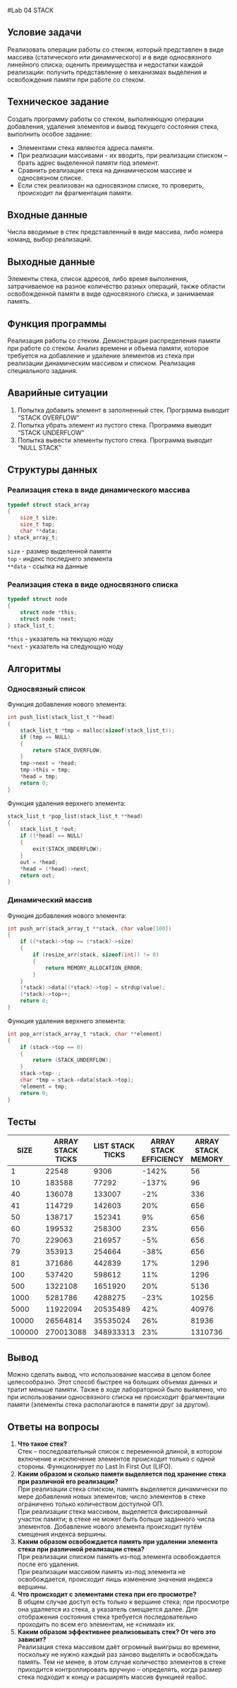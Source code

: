 #Lab 04 STACK

## Условие задачи
Реализовать операции работы со стеком, который
представлен в виде массива (статического или динамического) и в виде
односвязного линейного списка; оценить преимущества и недостатки
каждой реализации: получить представление о механизмах выделения и
освобождения памяти при работе со стеком.

## Техническое задание
Создать программу работы со стеком, выполняющую операции добавления, удаления элементов и вывод текущего состояния стека, 
выполнить особое задание:  

- Элементами стека являются адреса памяти.  
- При реализации массивами - их вводить, при реализации списком – брать адрес выделенной памяти под элемент.   
- Сравнить реализации стека на динамическом массиве и односвязном списке.  
- Если стек реализован на односвязном списке, то проверить, происходит ли фрагментация памяти.  

## Входные данные
Числа вводимые в стек представленный в виде массива, либо номера команд, выбор реализаций.

## Выходные данные
Элементы стека, список адресов, либо время выполнения, затрачиваемое на разное количество разных операций, 
также области освобожденной памяти в виде односвязного списка, и занимаемая память. 

## Функция программы
Реализация работы со стеком. Демонстрация распределения памяти при работе со стеком. Анализ времени и объема памяти, 
которое требуется на добавление и удаление элементов из стека при реализации динамическим массивом и списком. 
Реализация специального задания.

## Аварийные ситуации  
1. Попытка добавить элемент в заполненный стек. Программа выводит “STACK OVERFLOW”  
2. Попытка убрать элемент из пустого стека. Программа выводит “STACK UNDERFLOW”  
3. Попытка вывести элементы пустого стека. Программа выводит “NULL STACK”  

## Структуры данных

### Реализация стека в виде динамического массива
```c
typedef struct stack_array
{
    size_t size;
    size_t top;
    char **data;
} stack_array_t;
```
```size``` - размер выделенной памяти  
```top``` - индекс последнего элемента  
```**data``` - ссылка на данные

### Реализация стека в виде односвязного списка
```c
typedef struct node
{
    struct node *this;
    struct node *next;
} stack_list_t;
```
```*this``` - указатель на текущую ноду  
```*next``` - указатель на следующую ноду  

## Алгоритмы

### Односвязный список

Функция добавления нового элемента:
```c
int push_list(stack_list_t **head)
{
    stack_list_t *tmp = malloc(sizeof(stack_list_t));
    if (tmp == NULL)
    {
        return STACK_OVERFLOW;
    }
    tmp->next = *head;
    tmp->this = tmp;
    *head = tmp;
    return 0;
}
```

Функция удаления верхнего элемента:
```c
stack_list_t *pop_list(stack_list_t **head)
{
    stack_list_t *out;
    if ((*head) == NULL)
    {
        exit(STACK_UNDERFLOW);
    }
    out = *head;
    *head = (*head)->next;
    return out;
}
```

### Динамический массив
Функция добавления нового элемента:
```c
int push_arr(stack_array_t **stack, char value[100])
{
    if ((*stack)->top >= (*stack)->size)
    {
        if (resize_arr(stack, sizeof(int)) != 0)
        {
            return MEMORY_ALLOCATION_ERROR;
        }
    }
    (*stack)->data[(*stack)->top] = strdup(value);
    (*stack)->top++;
    return 0;
}
```

Функция удаления верхнего элемента:
```c
int pop_arr(stack_array_t *stack, char **element)
{
    if (stack->top == 0)
    {
        return (STACK_UNDERFLOW);
    }
    stack->top--;
    char *tmp = stack->data[stack->top];
    *element = tmp;
    return 0;
}
```

## Тесты  

SIZE |    ARRAY STACK TICKS |  LIST STACK TICKS | ARRAY STACK EFFICIENCY | ARRAY STACK MEMORY | LIST STACK MEMORY | ARRAY MEMORY EFFICIENCY |
-----|----------------------|-------------------|------------------------|--------------------|-------------------|-------------------------|      
1 |   22548 |     9306 |       -142% |    56      |  16      |                   -250% |
10 |               183588 |             77292 |                  -137% |           96       |         160       |                     40% |
40 |               136078 |            133007 |                    -2% |          336       |         640       |                     48% |
41 |               114729 |            142603 |                    20% |          656       |         656       |                      0% |
50 |               138717 |            152341 |                     9% |          656       |         800       |                     18% |
60 |               199532 |            258300 |                    23% |          656       |         960       |                     32% |
70 |               229063 |            216957 |                    -5% |          656       |        1120       |                     42% |
79 |               353913 |            254664 |                   -38% |          656       |        1264       |                     49% |
81 |               371686 |            442839 |                    17% |         1296       |        1296       |                      0% |
100 |               537420 |            598612 |                    11% |         1296       |        1600       |                     19% |
500 |              1322108 |           1651920 |                    20% |         5136       |        8000       |                     36% |
1000 |              5281786 |           4288275 |                   -23% |        10256       |       16000       |                     36% |
5000 |             11922094 |          20535489 |                    42% |        40976       |       80000       |                     49% |
10000 |             26564814 |          35535024 |                    26% |        81936       |      160000       |                     49% |
100000 |            270013088 |         348933313 |                    23% |      1310736       |     1600000       |                     19% |

## Вывод
Можно сделать вывод, что использование массива в целом более целесообразно. 
Этот способ быстрее на больших объемах данных и тратит меньше памяти. 
Также в ходе лабораторной было выявлено, что при использовании односвязного списка не происходит фрагментации памяти 
(элементы стека располагаются в памяти друг за другом).

## Ответы на вопросы
1. **Что такое стек?**   
   Стек – последовательный список с переменной длиной, 
   в котором включение и исключение элементов происходит только с одной стороны. 
   Функционирует по Last In First Out (LIFO).
2. **Каким образом и сколько памяти выделяется под хранение стека при различной его реализации?**  
   При реализации стека списком, память выделяется динамически по мере добавления новых элементов;
   число элементов в стеке ограничено только количеством доступной ОП.  
   При реализации стека массивом, выделяется фиксированный участок памяти; 
   в стеке не может быть больше заданного числа элементов. 
   Добавление нового элемента происходит путём смещения индекса вершины.
3. **Каким образом освобождается память при удалении элемента стека при различной реализации стека?**  
   При реализации списком память из-под элемента освобождается после его удаления.  
   При реализации массивом память из-под элемента не освобождается, 
   происходит лишь изменение значения индекса вершины.
4. **Что происходит с элементами стека при его просмотре?**  
   В общем случае доступ есть только к вершине стека; при просмотре она удаляется из стека, 
   а указатель смещается далее. Для отображения состояния стека требуется последовательно 
   проходить по всем его элементам, не «снимая» их.
5. **Каким образом эффективнее реализовывать стек? От чего это зависит?**  
   Реализация стека массивом даёт огромный выигрыш во времени, 
   поскольку не нужно каждый раз заново выделять и освобождать память. 
   Тем не менее, в этом случае количество элементов в стеке приходится контроллировать вручную – 
   определять, когда размер стека подходит к концу и расширять массив функцией realloc.